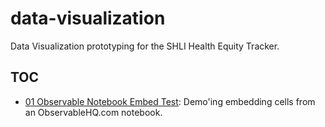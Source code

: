 # data-visualization

Data Visualization prototyping for the SHLI Health Equity Tracker.

## TOC

- [01 Observable Notebook Embed Test](./01_observable_test): Demo'ing embedding cells from an ObservableHQ.com notebook.